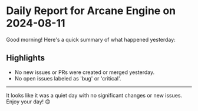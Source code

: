 # Daily Report for Arcane Engine on 2024-08-11

Good morning! Here's a quick summary of what happened yesterday:

## Highlights
- No new issues or PRs were created or merged yesterday.
- No open issues labeled as 'bug' or 'critical'.

---

It looks like it was a quiet day with no significant changes or new issues. Enjoy your day! 😊